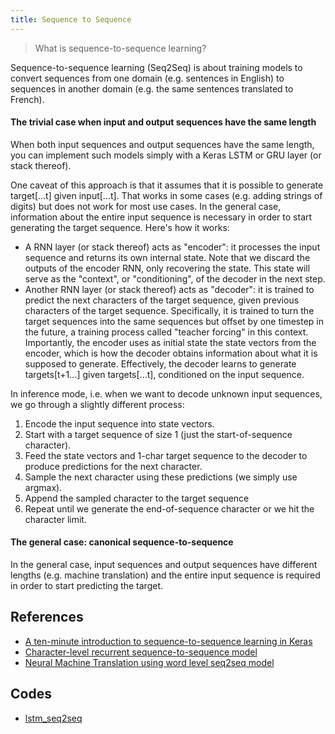 ```yaml
---
title: Sequence to Sequence
---
```


> What is sequence-to-sequence learning?

Sequence-to-sequence learning (Seq2Seq) is about training models to convert sequences from one domain (e.g. sentences in English) to sequences in another domain (e.g. the same sentences translated to French).


#### The trivial case when input and output sequences have the same length

When both input sequences and output sequences have the same length, you can implement such models simply with a Keras LSTM or GRU layer (or stack thereof).

One caveat of this approach is that it assumes that it is possible to generate target[...t] given input[...t]. That works in some cases (e.g. adding strings of digits) but does not work for most use cases. In the general case, information about the entire input sequence is necessary in order to start generating the target sequence. Here's how it works:

- A RNN layer (or stack thereof) acts as "encoder": it processes the input sequence and returns its own internal state. Note that we discard the outputs of the encoder RNN, only recovering the state. This state will serve as the "context", or "conditioning", of the decoder in the next step.
- Another RNN layer (or stack thereof) acts as "decoder": it is trained to predict the next characters of the target sequence, given previous characters of the target sequence. Specifically, it is trained to turn the target sequences into the same sequences but offset by one timestep in the future, a training process called "teacher forcing" in this context. Importantly, the encoder uses as initial state the state vectors from the encoder, which is how the decoder obtains information about what it is supposed to generate. Effectively, the decoder learns to generate targets[t+1...] given targets[...t], conditioned on the input sequence.

In inference mode, i.e. when we want to decode unknown input sequences, we go through a slightly different process:

1) Encode the input sequence into state vectors.
2) Start with a target sequence of size 1 (just the start-of-sequence character).
3) Feed the state vectors and 1-char target sequence to the decoder to produce predictions for the next character.
4) Sample the next character using these predictions (we simply use argmax).
5) Append the sampled character to the target sequence
6) Repeat until we generate the end-of-sequence character or we hit the character limit.

#### The general case: canonical sequence-to-sequence

In the general case, input sequences and output sequences have different lengths (e.g. machine translation) and the entire input sequence is required in order to start predicting the target.

## References

- [A ten-minute introduction to sequence-to-sequence learning in Keras](https://blog.keras.io/a-ten-minute-introduction-to-sequence-to-sequence-learning-in-keras.html)
- [Character-level recurrent sequence-to-sequence model](https://keras.io/examples/nlp/lstm_seq2seq/)
- [Neural Machine Translation using word level seq2seq model](https://medium.com/@dev.elect.iitd/neural-machine-translation-using-word-level-seq2seq-model-47538cba8cd7)

## Codes

- [lstm_seq2seq](https://github.com/keras-team/keras/blob/master/examples/lstm_seq2seq.py)